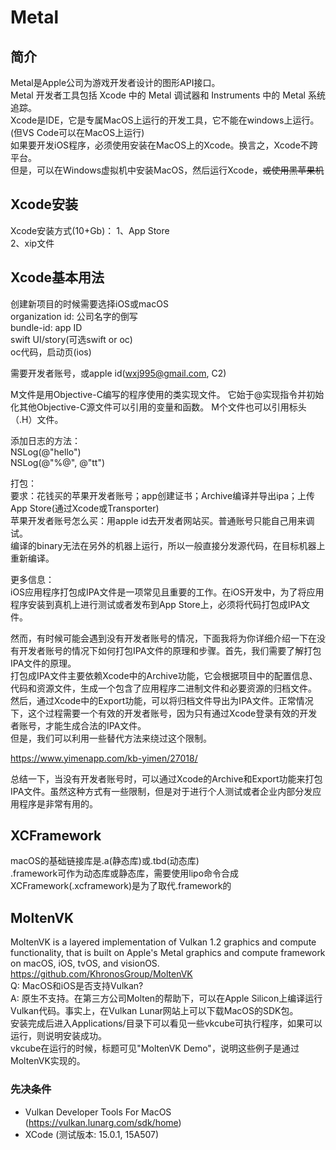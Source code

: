# Metal
## 简介
Metal是Apple公司为游戏开发者设计的图形API接口。  
Metal 开发者工具包括 Xcode 中的 Metal 调试器和 Instruments 中的 Metal 系统追踪。  
Xcode是IDE，它是专属MacOS上运行的开发工具，它不能在windows上运行。(但VS Code可以在MacOS上运行)  
如果要开发iOS程序，必须使用安装在MacOS上的Xcode。换言之，Xcode不跨平台。  
但是，可以在Windows虚拟机中安装MacOS，然后运行Xcode，~~或使用黑苹果机~~  

## Xcode安装
Xcode安装方式(10+Gb)：
1、App Store  
2、xip文件  

## Xcode基本用法
创建新项目的时候需要选择iOS或macOS  
organization id: 公司名字的倒写  
bundle-id: app ID  
swift UI/story(可选swift or oc)  
oc代码，启动页(ios)  

需要开发者账号，或apple id(wxj995@gmail.com, C2)  

M文件是用Objective-C编写的程序使用的类实现文件。 它始于@实现指令并初始化其他Objective-C源文件可以引用的变量和函数。 M个文件也可以引用标头（.H）文件。  

添加日志的方法：  
NSLog(@"hello")  
NSLog(@"%@", @"tt")  

打包：  
要求：花钱买的苹果开发者账号；app创建证书；Archive编译并导出ipa；上传App Store(通过Xcode或Transporter)  
苹果开发者账号怎么买：用apple id去开发者网站买。普通账号只能自己用来调试。  
编译的binary无法在另外的机器上运行，所以一般直接分发源代码，在目标机器上重新编译。  

更多信息：  
iOS应用程序打包成IPA文件是一项常见且重要的工作。在iOS开发中，为了将应用程序安装到真机上进行测试或者发布到App Store上，必须将代码打包成IPA文件。  

然而，有时候可能会遇到没有开发者账号的情况，下面我将为你详细介绍一下在没有开发者账号的情况下如何打包IPA文件的原理和步骤。首先，我们需要了解打包IPA文件的原理。  
打包成IPA文件主要依赖Xcode中的Archive功能，它会根据项目中的配置信息、代码和资源文件，生成一个包含了应用程序二进制文件和必要资源的归档文件。  
然后，通过Xcode中的Export功能，可以将归档文件导出为IPA文件。正常情况下，这个过程需要一个有效的开发者账号，因为只有通过Xcode登录有效的开发者账号，才能生成合法的IPA文件。  
但是，我们可以利用一些替代方法来绕过这个限制。  

https://www.yimenapp.com/kb-yimen/27018/  

总结一下，当没有开发者账号时，可以通过Xcode的Archive和Export功能来打包IPA文件。虽然这种方式有一些限制，但是对于进行个人测试或者企业内部分发应用程序是非常有用的。   

## XCFramework  
macOS的基础链接库是.a(静态库)或.tbd(动态库)  
.framework可作为动态库或静态库，需要使用lipo命令合成  
XCFramework(.xcframework)是为了取代.framework的  

## MoltenVK
MoltenVK is a layered implementation of Vulkan 1.2 graphics and compute functionality, that is built on Apple's Metal graphics and compute framework on macOS, iOS, tvOS, and visionOS.  
https://github.com/KhronosGroup/MoltenVK  
Q: MacOS和iOS是否支持Vulkan?   
A: 原生不支持。在第三方公司Molten的帮助下，可以在Apple Silicon上编译运行Vulkan代码。事实上，在Vulkan Lunar网站上可以下载MacOS的SDK包。  
安装完成后进入Applications/目录下可以看见一些vkcube可执行程序，如果可以运行，则说明安装成功。  
vkcube在运行的时候，标题可见"MoltenVK Demo"，说明这些例子是通过MoltenVK实现的。  

### 先决条件
- Vulkan Developer Tools For MacOS (https://vulkan.lunarg.com/sdk/home)  
- XCode (测试版本: 15.0.1, 15A507)  











